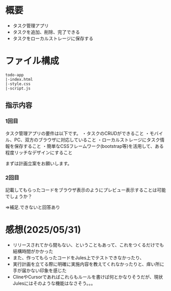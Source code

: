 # 概要
- タスク管理アプリ
- タスクを追加、削除、完了できる
- タスクをローカルストレージに保存する

# ファイル構成
```
todo-app
|-index.html
|-style.css
|-script.js
```

## 指示内容

### 1回目
タスク管理アプリの要件は以下です。 
・タスクのCRUDができること 
・モバイル、PC、双方のブラウザに対応していること 
・ローカルストレージにタスク情報を保存すること 
・簡単なCSSフレームワーク(bootstrap等)を活用して、ある程度リッチなデザインにすること

まずは計画立案をお願いします。

### 2回目
記載してもらったコードをブラウザ表示のようにプレビュー表示することは可能でしょうか？

⇒補足.できないと回答あり


# 感想(2025/05/31)
- リリースされてから間もない、ということもあって、これをつくるだけでも結構時間がかかった
- また、作ってもらったコードをJules上でテストできなかったり、
- 実行計画を立てる際に明確に実施内容を教えてくれなかったりと、痒い所に手が届かない印象を感じた
- ClineやCursorであればこれらもルールを書けば何とかなりそうだが、現状Julesにはそのような機能はなさそう。。。